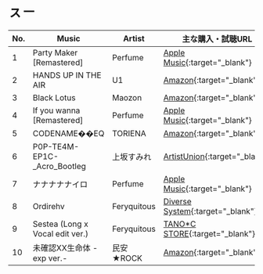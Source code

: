 # ㇲ－

| No. | Music | Artist| 主な購入・試聴URL |
|-----|---------------------------------|-------------|---------------------------------------------------------------------|
| 1 | Party Maker [Remastered]| Perfume | [Apple Music](https://music.apple.com/jp/album/1479640870){:target="_blank"}|
| 2 | HANDS UP IN THE AIR | U1| [Amazon](https://www.amazon.co.jp/dp/B07NBCYGMC){:target="_blank"}|
| 3 | Black Lotus | Maozon| [Amazon](https://www.amazon.co.jp/dp/B01MU7Y8D3){:target="_blank"}|
| 4 | If you wanna [Remastered] | Perfume | [Apple Music](https://music.apple.com/jp/album/1479640870){:target="_blank"}|
| 5 | CODENAME��EQ| TORIENA | [Amazon](https://www.amazon.co.jp/dp/B01MU7Y8D3){:target="_blank"}|
| 6 | P0P-TE4M-EP1C-_Acro_Bootleg | 上坂すみれ| [ArtistUnion](https://theartistunion.com/tracks/5152ff){:target="_blank"} |
| 7 | ナナナナナイロ| Perfume | [Apple Music](https://music.apple.com/jp/album/1479640870){:target="_blank"}|
| 8 | Ordirehv| Feryquitous | [Diverse System](http://diverse.jp/dvsp-1007/){:target="_blank"}|
| 9 | Sestea (Long x Vocal edit ver.) | Feryquitous | [TANO*C STORE](https://www.tanocstore.net/shopdetail/000000001797/){:target="_blank"} |
| 10| 未確認XX生命体 -exp ver.- | 民安★ROCK| [Amazon](https://www.amazon.co.jp/dp/B00JW0A8D8){:target="_blank"}|
